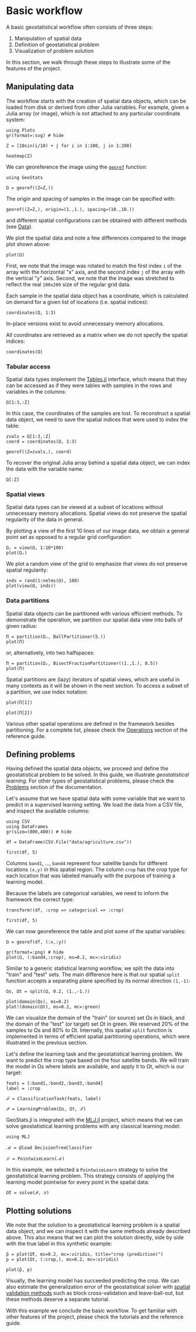 # Basic workflow

A basic geostatistical workflow often consists of three steps:

1. Manipulation of spatial data
2. Definition of geostatistical problem
3. Visualization of problem solution

In this section, we walk through these steps to illustrate some of the features
of the project.

## Manipulating data

The workflow starts with the creation of spatial data objects, which can be loaded
from disk or derived from other Julia variables. For example, given a Julia array
(or image), which is not attached to any particular coordinate system:

```@example workflow
using Plots
gr(format=:svg) # hide

Z = [10sin(i/10) + j for i in 1:100, j in 1:200]

heatmap(Z)
```

We can georeference the image using the [`georef`](@ref) function:

```@example workflow
using GeoStats

Ω = georef((Z=Z,))
```

The origin and spacing of samples in the image can be specified with:

```@example workflow
georef((Z=Z,), origin=(1.,1.), spacing=(10.,10.))
```

and different spatial configurations can be obtained with different methods (see [Data](data.md)).

We plot the spatial data and note a few differences compared to the image plot shown above:

```@example workflow
plot(Ω)
```

First, we note that the image was rotated to match the first index `i` of the array
with the horizontal "x" axis, and the second index `j` of the array with the vertical
"y" axis. Second, we note that the image was stretched to reflect the real `100x200`
size of the regular grid data.

Each sample in the spatial data object has a coordinate, which is calculated on demand
for a given list of locations (i.e. spatial indices):

```@example workflow
coordinates(Ω, 1:3)
```

In-place versions exist to avoid unnecessary memory allocations.

All coordinates are retrieved as a matrix when we do not specify the spatial indices:

```@example workflow
coordinates(Ω)
```

### Tabular access

Spatial data types implement the [Tables.jl](https://github.com/JuliaData/Tables.jl)
interface, which means that they can be accessed as if they were tables with samples
in the rows and variables in the columns:

```@example workflow
Ω[1:3,:Z]
```

In this case, the coordinates of the samples are lost. To reconstruct a spatial data
object, we need to save the spatial indices that were used to index the table:

```@example workflow
zvals = Ω[1:3,:Z]
coord = coordinates(Ω, 1:3)

georef((Z=zvals,), coord)
```

To recover the original Julia array behind a spatial data object, we can index the
data with the variable name:

```@example workflow
Ω[:Z]
```

### Spatial views

Spatial data types can be viewed at a subset of locations without unnecessary
memory allocations. Spatial views do not preserve the spatial regularity of the
data in general.

By plotting a view of the first 10 lines of our image data, we obtain a
general point set as opposed to a regular grid configuration:

```@example workflow
Ωᵥ = view(Ω, 1:10*100)
plot(Ωᵥ)
```

We plot a random view of the grid to emphasize that views do not preserve
spatial regularity:

```@example workflow
inds = rand(1:nelms(Ω), 100)
plot(view(Ω, inds))
```

### Data partitions

Spatial data objects can be partitioned with various efficient methods.
To demonstrate the operation, we partition our spatial data view into
balls of given radius:

```@example workflow
Π = partition(Ωᵥ, BallPartitioner(5.))
plot(Π)
```

or, alternatively, into two halfspaces:

```@example workflow
Π = partition(Ωᵥ, BisectFractionPartitioner((1.,1.), 0.5))
plot(Π)
```

Spatial partitions are (lazy) iterators of spatial views, which are useful in
many contexts as it will be shown in the next section. To access a subset of
a partition, we use index notation:

```@example workflow
plot(Π[1])
```

```@example workflow
plot(Π[2])
```

Various other spatial operations are defined in the framework besides partitioning.
For a complete list, please check the [Operations](operations/partitioning.md)
section of the reference guide.

## Defining problems

Having defined the spatial data objects, we proceed and define the geostatistical
problem to be solved. In this guide, we illustrate *geostatistical learning*. For
other types of geostatistical problems, please check the [Problems](problems.md)
section of the documentation.

Let's assume that we have spatial data with some variable that we want to predict
in a supervised learning setting. We load the data from a CSV file, and inspect
the available columns:

```@example workflow
using CSV
using DataFrames
gr(size=(800,400)) # hide

df = DataFrame(CSV.File("data/agriculture.csv"))

first(df, 5)
```

Columns `band1`, ..., `band4` represent four satellite bands for different
locations `(x,y)` in this spatial region. The column `crop` has the crop type
for each location that was labeled manually with the purpose of training a
learning model.

Because the labels are categorical variables, we need to inform the framework
the correct type:

```@example workflow
transform!(df, :crop => categorical => :crop)

first(df, 5)
```

We can now georeference the table and plot some of the spatial variables:

```@example workflow
Ω = georef(df, (:x,:y))

gr(format=:png) # hide
plot(Ω, (:band4,:crop), ms=0.2, mc=:viridis)
```

Similar to a generic statistical learning workflow, we split the data into "train"
and "test" sets. The main difference here is that our spatial `split` function
accepts a separating plane specified by its normal direction `(1,-1)`:

```@example workflow
Ωs, Ωt = split(Ω, 0.2, (1.,-1.))

plot(domain(Ωs), ms=0.2)
plot!(domain(Ωt), ms=0.2, mc=:green)
```

We can visualize the domain of the "train" (or source) set Ωs in black, and the
domain of the "test" (or target) set Ωt in green. We reserved 20% of the samples
to Ωs and 80% to Ωt. Internally, this spatial `split` function is implemented in
terms of efficient spatial partitioning operations, which were illustrated in the
previous section.

Let's define the learning task and the geostatistical learning problem. We want
to predict the crop type based on the four satellite bands. We will train the model
in Ωs where labels are available, and apply it to Ωt, which is our target:

```@example workflow
feats = [:band1,:band2,:band3,:band4]
label = :crop

𝒯 = ClassificationTask(feats, label)

𝒫 = LearningProblem(Ωs, Ωt, 𝒯)
```

GeoStats.jl is integrated with the [MLJ.jl](https://github.com/alan-turing-institute/MLJ.jl)
project, which means that we can solve geostatistical learning problems with any classical
learning model:

```@example workflow
using MLJ

ℳ = @load DecisionTreeClassifier

ℒ = PointwiseLearn(ℳ)
```

In this example, we selected a `PointwiseLearn` strategy to solve the geostatistical
learning problem. This strategy consists of applying the learning model pointwise for
every point in the spatial data:

```@example workflow
Ω̂t = solve(𝒫, ℒ)
```

## Plotting solutions

We note that the solution to a geostatistical learning problem is a spatial
data object, and we can inspect it with the same methods already described above.
This also means that we can plot the solution directly, side by side with the
true label in this synthetic example:

```@example workflow
p̂ = plot(Ω̂t, ms=0.2, mc=:viridis, title="crop (prediction)")
p = plot(Ωt, (:crop,), ms=0.2, mc=:viridis)

plot(p̂, p)
```

Visually, the learning model has succeeded predicting the crop. We can also
estimate the generalization error of the geostatistical solver with [spatial
validation methods](validation.md) such as block cross-validation and
leave-ball-out, but these methods deserve a separate tutorial.

With this example we conclude the basic workflow. To get familiar with other
features of the project, please check the tutorials and the reference guide.
